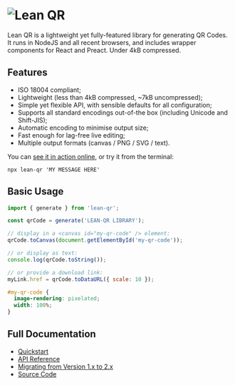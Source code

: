 # <img src="https://qr.davidje13.com/resources/logo.png" alt="Lean QR" />

Lean QR is a lightweight yet fully-featured library for generating QR Codes.
It runs in NodeJS and all recent browsers, and includes wrapper components
for React and Preact. Under 4kB compressed.

## Features

- ISO 18004 compliant;
- Lightweight (less than 4kB compressed, ~7kB uncompressed);
- Simple yet flexible API, with sensible defaults for all configuration;
- Supports all standard encodings out-of-the box (including Unicode and Shift-JIS);
- Automatic encoding to minimise output size;
- Fast enough for lag-free live editing;
- Multiple output formats (canvas / PNG / SVG / text).

You can [see it in action online](https://qr.davidje13.com/), or try it from the terminal:

```shell
npx lean-qr 'MY MESSAGE HERE'
```

## Basic Usage

```javascript
import { generate } from 'lean-qr';

const qrCode = generate('LEAN-QR LIBRARY');

// display in a <canvas id="my-qr-code" /> element:
qrCode.toCanvas(document.getElementById('my-qr-code'));

// or display as text:
console.log(qrCode.toString());

// or provide a download link:
myLink.href = qrCode.toDataURL({ scale: 10 });
```

```css
#my-qr-code {
  image-rendering: pixelated;
  width: 100%;
}
```

## Full Documentation

- [Quickstart](https://qr.davidje13.com/docs/#quickstart)
- [API Reference](https://qr.davidje13.com/docs/#api)
- [Migrating from Version 1.x to 2.x](https://qr.davidje13.com/docs/#v2)
- [Source Code](https://github.com/davidje13/lean-qr)
